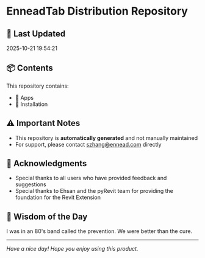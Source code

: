 # EnneadTab Distribution Repository

## 📅 Last Updated
2025-10-21 19:54:21



## 📦 Contents
This repository contains:
- 📂 Apps
- 📂 Installation

## ⚠️ Important Notes
- This repository is **automatically generated** and not manually maintained
- For support, please contact szhang@ennead.com directly

## 🙏 Acknowledgments
- Special thanks to all users who have provided feedback and suggestions
- Special thanks to Ehsan and the pyRevit team for providing the foundation for the Revit Extension

## 💭 Wisdom of the Day
I was in an 80's band called the prevention. We were better than the cure.

---
*Have a nice day! Hope you enjoy using this product.*
